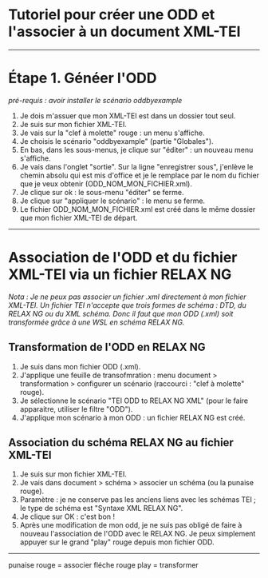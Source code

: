 # Tutoriel pour créer une ODD et l'associer à un document XML-TEI

---

# Étape 1. Généer l'ODD
*pré-requis : avoir installer le scénario oddbyexample*

1. Je dois m'assuer que mon XML-TEI est dans un dossier tout seul.
2. Je suis sur mon fichier XML-TEI.
3. Je vais sur la "clef à molette" rouge : un menu s'affiche.
3. Je choisis le scénario "oddbyexample" (partie "Globales").
4. En bas, dans les sous-menus, je clique sur "éditer" : un nouveau menu s'affiche.
5. Je vais dans l'onglet "sortie". Sur la ligne "enregistrer sous", j'enlève le chemin absolu qui est mis d'office et je le remplace par le nom du fichier que je veux obtenir (ODD_NOM_MON_FICHIER.xml).
5. Je clique sur ok : le sous-menu "éditer" se ferme.
6. Je clique sur "appliquer le scénario" : le menu se ferme.
7. Le fichier ODD_NOM_MON_FICHIER.xml est créé dans le même dossier que mon fichier XML-TEI de départ.

---

# Association de l'ODD et du fichier XML-TEI via un fichier RELAX NG
*Nota : Je ne peux pas associer un fichier .xml directement à mon fichier XML-TEI. Un fichier TEI n'accepte que trois formes de schéma : DTD, du RELAX NG ou du XML schéma. Donc il faut que mon ODD (.xml) soit transformée grâce à une WSL en schéma RELAX NG.*

## Transformation de l'ODD en RELAX NG
1. Je suis dans mon fichier ODD (.xml).
2. J'applique une feuille de transofmration : menu document > transformation > configurer un scénario (raccourci : "clef à molette" rouge).
3. Je sélectionne le scénario "TEI ODD to RELAX NG XML" (pour le faire apparaitre, utiliser le filtre "ODD").
4. J'applique mon scénario à mon ODD : un fichier RELAX NG est créé. 

## Association du schéma RELAX NG au fichier XML-TEI
1. Je suis sur mon fichier XML-TEI.
2. Je vais dans document > schéma > associer un schéma (ou la punaise rouge).
3. Paramètre : je ne conserve pas les anciens liens avec les schémas TEI ; le type de schéma est "Syntaxe XML RELAX NG".
4. Je clique sur OK : c'est bon !
5. Après une modification de mon odd, je ne suis pas obligé de faire à nouveau l'association de l'ODD avec le RELAX NG. Je peux simplement appuyer sur le grand "play" rouge depuis mon fichier ODD.

---
punaise rouge = associer
fléche rouge play = transformer